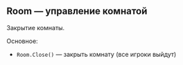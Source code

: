 ## Room — управление комнатой

Закрытие комнаты.

Основное:
- `Room.Close()` — закрыть комнату (все игроки выйдут)


